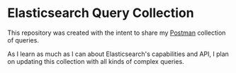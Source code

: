 # Elasticsearch Query Collection

This repository was created with the intent to share my [Postman](https://www.getpostman.com/) collection of queries.

As I learn as much as I can about Elasticsearch's capabilities and API, I plan on updating this collection with all kinds of complex queries.
